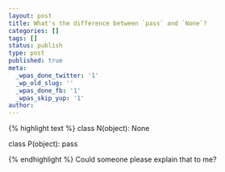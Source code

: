 ```yaml
---
layout: post
title: What's the difference between `pass` and `None`?
categories: []
tags: []
status: publish
type: post
published: true
meta:
  _wpas_done_twitter: '1'
  _wp_old_slug: ''
  _wpas_done_fb: '1'
  _wpas_skip_yup: '1'
author: 
---
```

<p>{% highlight text %}
class N(object):
    None</p>
<p>class P(object):
    pass</p>
<p>{% endhighlight %}
Could someone please explain that to me?</p>
